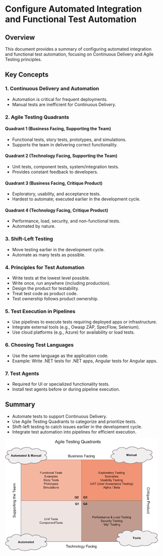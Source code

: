 # Configure Automated Integration and Functional Test Automation

## Overview
This document provides a summary of configuring automated integration and functional test automation, focusing on Continuous Delivery and Agile Testing principles.

## Key Concepts

### 1. Continuous Delivery and Automation
- Automation is critical for frequent deployments.
- Manual tests are inefficient for Continuous Delivery.

### 2. Agile Testing Quadrants
#### Quadrant 1 (Business Facing, Supporting the Team)
- Functional tests, story tests, prototypes, and simulations.
- Supports the team in delivering correct functionality.

#### Quadrant 2 (Technology Facing, Supporting the Team)
- Unit tests, component tests, system/integration tests.
- Provides constant feedback to developers.

#### Quadrant 3 (Business Facing, Critique Product)
- Exploratory, usability, and acceptance tests.
- Hardest to automate; executed earlier in the development cycle.

#### Quadrant 4 (Technology Facing, Critique Product)
- Performance, load, security, and non-functional tests.
- Automated by nature.

### 3. Shift-Left Testing
- Move testing earlier in the development cycle.
- Automate as many tests as possible.

### 4. Principles for Test Automation
- Write tests at the lowest level possible.
- Write once, run anywhere (including production).
- Design the product for testability.
- Treat test code as product code.
- Test ownership follows product ownership.

### 5. Test Execution in Pipelines
- Use pipelines to execute tests requiring deployed apps or infrastructure.
- Integrate external tools (e.g., Owasp ZAP, SpecFlow, Selenium).
- Use cloud platforms (e.g., Azure) for availability or load tests.

### 6. Choosing Test Languages
- Use the same language as the application code.
- Example: Write .NET tests for .NET apps, Angular tests for Angular apps.

### 7. Test Agents
- Required for UI or specialized functionality tests.
- Install test agents before or during pipeline execution.

## Summary
- Automate tests to support Continuous Delivery.
- Use Agile Testing Quadrants to categorize and prioritize tests.
- Shift-left testing to catch issues earlier in the development cycle.
- Integrate test automation into pipelines for efficient execution.

![alt text](image.png)